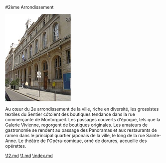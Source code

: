 #2ème Arrondissement

![Image 2ème Arrondissement](/jeu-heros-paris/Im_2.jpg "Image 2ème Arrondissement")

Au cœur du 2e arrondissement de la ville, riche en diversité, les grossistes textiles du Sentier côtoient des boutiques tendance dans la rue commerçante de Montorgueil. Les passages couverts d'époque, tels que la Galerie Vivienne, regorgent de boutiques originales. Les amateurs de gastronomie se rendent au passage des Panoramas et aux restaurants de ramen dans le principal quartier japonais de la ville, le long de la rue Sainte-Anne. Le théâtre de l'Opéra-comique, orné de dorures, accueille des opérettes.

[\12.md](12.md)
[\1.md](1.md)
[\index.md](index.md)